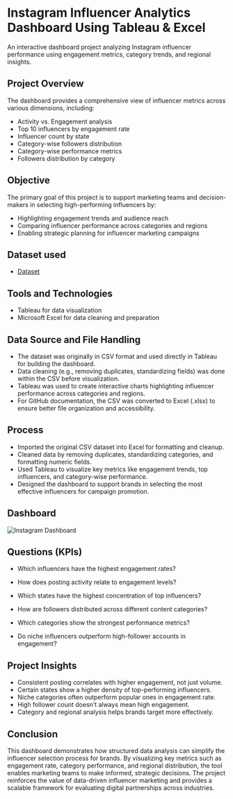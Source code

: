 # Instagram Influencer Analytics Dashboard Using Tableau & Excel

An interactive dashboard project analyzing Instagram influencer performance using engagement metrics, category trends, and regional insights.

## Project Overview

The dashboard provides a comprehensive view of influencer metrics across various dimensions, including:

- Activity vs. Engagement analysis  
- Top 10 influencers by engagement rate  
- Influencer count by state  
- Category-wise followers distribution  
- Category-wise performance metrics  
- Followers distribution by category

## Objective

The primary goal of this project is to support marketing teams and decision-makers in selecting high-performing influencers by:

- Highlighting engagement trends and audience reach  
- Comparing influencer performance across categories and regions  
- Enabling strategic planning for influencer marketing campaigns

## Dataset used
- <a href="https://github.com/Tanishka-Chauhan08/Data-Analysis-Dashboard/blob/main/Instagram_Influencers_Data.xlsx"> Dataset </a>

## Tools and Technologies

- Tableau for data visualization  
- Microsoft Excel for data cleaning and preparation

## Data Source and File Handling

- The dataset was originally in CSV format and used directly in Tableau for building the dashboard.
- Data cleaning (e.g., removing duplicates, standardizing fields) was done within the CSV before visualization.
- Tableau was used to create interactive charts highlighting influencer performance across categories and regions.
- For GitHub documentation, the CSV was converted to Excel (.xlsx) to ensure better file organization and accessibility.

## Process

- Imported the original CSV dataset into Excel for formatting and cleanup.
- Cleaned data by removing duplicates, standardizing categories, and formatting numeric fields.
- Used Tableau to visualize key metrics like engagement trends, top influencers, and category-wise performance.
- Designed the dashboard to support brands in selecting the most effective influencers for campaign promotion.

## Dashboard
![Instagram Dashboard](https://github.com/user-attachments/assets/7af23e0c-3934-439c-b020-f03d747baf92)

## Questions (KPIs)
- Which influencers have the highest engagement rates?

- How does posting activity relate to engagement levels?

- Which states have the highest concentration of top influencers?

- How are followers distributed across different content categories?

- Which categories show the strongest performance metrics?

- Do niche influencers outperform high-follower accounts in engagement?

## Project Insights

- Consistent posting correlates with higher engagement, not just volume.
- Certain states show a higher density of top-performing influencers.
- Niche categories often outperform popular ones in engagement rate.
- High follower count doesn’t always mean high engagement.
- Category and regional analysis helps brands target more effectively.

## Conclusion

This dashboard demonstrates how structured data analysis can simplify the influencer selection process for brands. By visualizing key metrics such as engagement rate, category performance, and regional distribution, the tool enables marketing teams to make informed, strategic decisions. The project reinforces the value of data-driven influencer marketing and provides a scalable framework for evaluating digital partnerships across industries.
